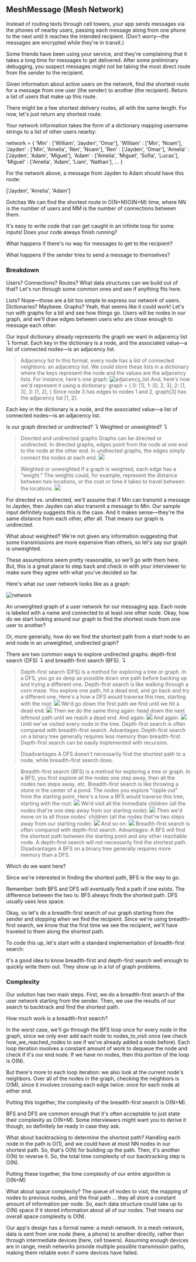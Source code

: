 ## MeshMessage (Mesh Network)

Instead of routing texts through cell towers, your app sends messages via the phones of nearby users, passing each message along from one phone to the next until it reaches the intended recipient. (Don't worry—the messages are encrypted while they're in transit.)

Some friends have been using your service, and they're complaining that it takes a long time for messages to get delivered. After some preliminary debugging, you suspect messages might not be taking the most direct route from the sender to the recipient.


Given information about active users on the network, find the shortest route for a message from one user (the sender) to another (the recipient). Return a list of users that make up this route.

There might be a few shortest delivery routes, all with the same length. For now, let's just return any shortest route.

Your network information takes the form of a dictionary mapping username strings to a list of other users nearby:

  network = {
    'Min'     : ['William', 'Jayden', 'Omar'],
    'William' : ['Min', 'Noam'],
    'Jayden'  : ['Min', 'Amelia', 'Ren', 'Noam'],
    'Ren'     : ['Jayden', 'Omar'],
    'Amelia'  : ['Jayden', 'Adam', 'Miguel'],
    'Adam'    : ['Amelia', 'Miguel', 'Sofia', 'Lucas'],
    'Miguel'  : ['Amelia', 'Adam', 'Liam', 'Nathan'],
    ...
}

For the network above, a message from Jayden to Adam should have this route:

  ['Jayden', 'Amelia', 'Adam']

Gotchas
We can find the shortest route in O(N+M)O(N+M) time, where NN is the number of users and MM is the number of connections between them.

It's easy to write code that can get caught in an infinite loop for some inputs! Does your code always finish running?

What happens if there's no way for messages to get to the recipient?

What happens if the sender tries to send a message to themselves?

### Breakdown
Users? Connections? Routes? What data structures can we build out of that? Let's run through some common ones and see if anything fits here.

Lists? Nope—those are a bit too simple to express our network of users.
Dictionaries? Maybeee.
Graphs? Yeah, that seems like it could work!
Let's run with graphs for a bit and see how things go. Users will be nodes in our graph, and we'll draw edges between users who are close enough to message each other.

Our input dictionary already represents the graph we want in adjacency list ↴ format. Each key in the dictionary is a node, and the associated value—a list of connected nodes—is an adjacency list.

> Adjacency list
> In this format, every node has a list of connected neighbors: an adjacency list. We could store these lists in a dictionary where the keys represent the node and the values are the adjacency lists.
> For instance, here's one graph:
> ![adjacency_list](https://www.interviewcake.com/images/svgs/graph_coloring__example_graph.svg?bust=155)
> And, here's how we'd represent it using a dictionary:
  graph = {
    0: [1],
    1: [0, 2, 3],
    2: [1, 3],
    3: [1, 2],
}
Since node 3 has edges to nodes 1 and 2, graph[3] has the adjacency list [1, 2].

Each key in the dictionary is a node, and the associated value—a list of connected nodes—is an adjacency list.

Is our graph directed or undirected? ↴ Weighted or unweighted? ↴

> Directed and undirected graphs
> Graphs can be directed or undirected. In directed graphs, edges point from the node at one end to the node at the other end. In undirected graphs, the edges simply connect the nodes at each end.
> ![](https://www.interviewcake.com/images/svgs/graph_coloring__undirected_and_directed_graphs.svg?bust=155)

> Weighted or unweighted
> if a graph is weighted, each edge has a "weight." The weights could, for example, represent the distance between two locations, or the cost or time it takes to travel between the locations.
> ![](https://www.interviewcake.com/images/svgs/graph_coloring__weighted_graph.svg?bust=155)

For directed vs. undirected, we'll assume that if Min can transmit a message to Jayden, then Jayden can also transmit a message to Min. Our sample input definitely suggests this is the case. And it makes sense—they're the same distance from each other, after all. That means our graph is undirected.

What about weighted? We're not given any information suggesting that some transmissions are more expensive than others, so let's say our graph is unweighted.

These assumptions seem pretty reasonable, so we'll go with them here. But, this is a great place to step back and check in with your interviewer to make sure they agree with what you've decided so far.

Here's what our user network looks like as a graph:

![network](https://www.interviewcake.com/images/svgs/mesh_message__example_graph.svg?bust=155)

An unweighted graph of a user network for our messaging app. Each node is labeled with a name and connected to at least one other node.
Okay, how do we start looking around our graph to find the shortest route from one user to another?

Or, more generally, how do we find the shortest path from a start node to an end node in an unweighted, undirected graph?

There are two common ways to explore undirected graphs: depth-first search (DFS) ↴ and breadth-first search (BFS). ↴

> Depth-first search (DFS) is a method for exploring a tree or graph. In a DFS, you go as deep as possible down one path before backing up and trying a different one.
> Depth-first search is like walking through a corn maze. You explore one path, hit a dead end, and go back and try a different one.
> Here's a how a DFS would traverse this tree, starting with the root:
> ![](https://www.interviewcake.com/images/svgs/depth_first_search_root.svg?bust=155)
> We'd go down the first path we find until we hit a dead end:
> ![](https://www.interviewcake.com/images/svgs/depth_first_search_dead_end_one.svg?bust=155)
> Then we do the same thing again: head down the next leftmost path until we reach a dead end.
> And again:
> ![](https://www.interviewcake.com/images/svgs/depth_first_search_dead_end_two.svg?bust=155)
> And again.
> ![](https://www.interviewcake.com/images/svgs/depth_first_search_dead_end_four.svg?bust=155)
> Until we've visited every node in the tree.
> Depth-first search is often compared with breadth-first search.
> Advantages:
> Depth-first search on a binary tree generally requires less memory than breadth-first.
> Depth-first search can be easily implemented with recursion.
> 
> Disadvantages
> A DFS doesn't necessarily find the shortest path to a node, while breadth-first search does.


> Breadth-first search (BFS) is a method for exploring a tree or graph. In a BFS, you first explore all the nodes one step away, then all the nodes two steps away, etc.
> Breadth-first search is like throwing a stone in the center of a pond. The nodes you explore "ripple out" from the starting point.
> Here's a how a BFS would traverse this tree, starting with the root:
> ![](https://www.interviewcake.com/images/svgs/breadth_first_search_root.svg?bust=155)
> We'd visit all the immediate children (all the nodes that're one step away from our starting node):
> ![](https://www.interviewcake.com/images/svgs/breadth_first_search_first_level.svg?bust=155)
> Then we'd move on to all those nodes' children (all the nodes that're two steps away from our starting node):
> ![](https://www.interviewcake.com/images/svgs/breadth_first_search_second_level.svg?bust=155)
> And so on:
> ![](https://www.interviewcake.com/images/svgs/breadth_first_search_third_level.svg?bust=155)
> Breadth-first search is often compared with depth-first search.
> Advantages:
> A BFS will find the shortest path between the starting point and any other reachable node. A depth-first search will not necessarily find the shortest path.
> Disadvantages
> A BFS on a binary tree generally requires more memory than a DFS.

Which do we want here?

Since we're interested in finding the shortest path, BFS is the way to go.

Remember: both BFS and DFS will eventually find a path if one exists. The difference between the two is:
BFS always finds the shortest path.
DFS usually uses less space.

Okay, so let's do a breadth-first search of our graph starting from the sender and stopping when we find the recipient. Since we're using breadth-first search, we know that the first time we see the recipient, we'll have traveled to them along the shortest path.

To code this up, let's start with a standard implementation of breadth-first search:

It's a good idea to know breadth-first and depth-first search well enough to quickly write them out. They show up in a lot of graph problems.

### Complexity

Our solution has two main steps. First, we do a breadth-first search of the user network starting from the sender. Then, we use the results of our search to backtrack and find the shortest path.

How much work is a breadth-first search?

In the worst case, we'll go through the BFS loop once for every node in the graph, since we only ever add each node to nodes_to_visit once (we check how_we_reached_nodes to see if we've already added a node before). Each loop iteration involves a constant amount of work to dequeue the node and check if it's our end node. If we have nn nodes, then this portion of the loop is O(N).

But there's more to each loop iteration: we also look at the current node's neighbors. Over all of the nodes in the graph, checking the neighbors is O(M), since it involves crossing each edge twice: once for each node at either end.

Putting this together, the complexity of the breadth-first search is O(N+M).

BFS and DFS are common enough that it's often acceptable to just state their complexity as O(N+M). Some interviewers might want you to derive it though, so definitely be ready in case they ask.

What about backtracking to determine the shortest path? Handling each node in the path is O(1), and we could have at most NN nodes in our shortest path. So, that's O(N) for building up the path. Then, it's another O(N) to reverse it. So, the total time complexity of our backtracking step is O(N).

Putting these together, the time complexity of our entire algorithm is O(N+M)

What about space complexity? The queue of nodes to visit, the mapping of nodes to previous nodes, and the final path ... they all store a constant amount of information per node. So, each data structure could take up to O(N) space if it stored information about all of our nodes. That means our overall space complexity is O(N).

Our app's design has a formal name: a mesh network. In a mesh network, data is sent from one node (here, a phone) to another directly, rather than through intermediate devices (here, cell towers). Assuming enough devices are in range, mesh networks provide multiple possible transmission paths, making them reliable even if some devices have failed.


